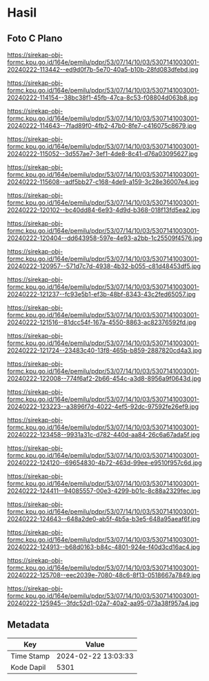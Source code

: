 # Hasil

## Foto C Plano

https://sirekap-obj-formc.kpu.go.id/164e/pemilu/pdpr/53/07/14/10/03/5307141003001-20240222-113442--ed9d0f7b-5e70-40a5-b10b-28fd083dfebd.jpg

https://sirekap-obj-formc.kpu.go.id/164e/pemilu/pdpr/53/07/14/10/03/5307141003001-20240222-114154--38bc38f1-45fb-47ca-8c53-f08804d063b8.jpg

https://sirekap-obj-formc.kpu.go.id/164e/pemilu/pdpr/53/07/14/10/03/5307141003001-20240222-114643--7fad89f0-4fb2-47b0-8fe7-c416075c8679.jpg

https://sirekap-obj-formc.kpu.go.id/164e/pemilu/pdpr/53/07/14/10/03/5307141003001-20240222-115052--3d557ae7-3ef1-4de8-8c41-d76a03095627.jpg

https://sirekap-obj-formc.kpu.go.id/164e/pemilu/pdpr/53/07/14/10/03/5307141003001-20240222-115608--adf5bb27-c168-4de9-a159-3c28e36007e4.jpg

https://sirekap-obj-formc.kpu.go.id/164e/pemilu/pdpr/53/07/14/10/03/5307141003001-20240222-120102--bc40dd84-6e93-4d9d-b368-018f13fd5ea2.jpg

https://sirekap-obj-formc.kpu.go.id/164e/pemilu/pdpr/53/07/14/10/03/5307141003001-20240222-120404--dd643958-597e-4e93-a2bb-1c25509f4576.jpg

https://sirekap-obj-formc.kpu.go.id/164e/pemilu/pdpr/53/07/14/10/03/5307141003001-20240222-120957--571d7c7d-4938-4b32-b055-c81d48453df5.jpg

https://sirekap-obj-formc.kpu.go.id/164e/pemilu/pdpr/53/07/14/10/03/5307141003001-20240222-121237--fc93e5b1-ef3b-48bf-8343-43c2fed65057.jpg

https://sirekap-obj-formc.kpu.go.id/164e/pemilu/pdpr/53/07/14/10/03/5307141003001-20240222-121516--81dcc54f-167a-4550-8863-ac82376592fd.jpg

https://sirekap-obj-formc.kpu.go.id/164e/pemilu/pdpr/53/07/14/10/03/5307141003001-20240222-121724--23483c40-13f8-465b-b859-2887820cd4a3.jpg

https://sirekap-obj-formc.kpu.go.id/164e/pemilu/pdpr/53/07/14/10/03/5307141003001-20240222-122008--774f6af2-2b66-454c-a3d8-8956a9f0643d.jpg

https://sirekap-obj-formc.kpu.go.id/164e/pemilu/pdpr/53/07/14/10/03/5307141003001-20240222-123223--a3896f7d-4022-4ef5-92dc-97592fe26ef9.jpg

https://sirekap-obj-formc.kpu.go.id/164e/pemilu/pdpr/53/07/14/10/03/5307141003001-20240222-123458--9931a31c-d782-440d-aa84-26c6a67ada5f.jpg

https://sirekap-obj-formc.kpu.go.id/164e/pemilu/pdpr/53/07/14/10/03/5307141003001-20240222-124120--69654830-4b72-463d-99ee-e9510f957c6d.jpg

https://sirekap-obj-formc.kpu.go.id/164e/pemilu/pdpr/53/07/14/10/03/5307141003001-20240222-124411--94085557-00e3-4299-b01c-8c88a2329fec.jpg

https://sirekap-obj-formc.kpu.go.id/164e/pemilu/pdpr/53/07/14/10/03/5307141003001-20240222-124643--648a2de0-ab5f-4b5a-b3e5-648a95aeaf6f.jpg

https://sirekap-obj-formc.kpu.go.id/164e/pemilu/pdpr/53/07/14/10/03/5307141003001-20240222-124913--b68d0163-b84c-4801-924e-f40d3cd16ac4.jpg

https://sirekap-obj-formc.kpu.go.id/164e/pemilu/pdpr/53/07/14/10/03/5307141003001-20240222-125708--eec2039e-7080-48c6-8f13-0518667a7849.jpg

https://sirekap-obj-formc.kpu.go.id/164e/pemilu/pdpr/53/07/14/10/03/5307141003001-20240222-125945--3fdc52d1-02a7-40a2-aa95-073a38f957a4.jpg


## Metadata

| Key        | Value               |
| ---------- | ------------------- |
| Time Stamp | 2024-02-22 13:03:33 |
| Kode Dapil | 5301                |



